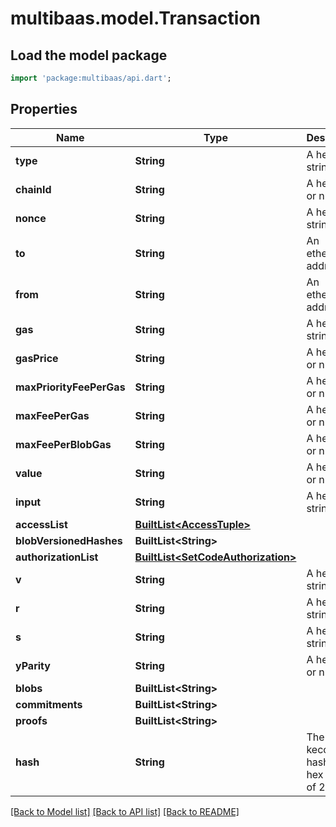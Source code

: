 # multibaas.model.Transaction

## Load the model package
```dart
import 'package:multibaas/api.dart';
```

## Properties
Name | Type | Description | Notes
------------ | ------------- | ------------- | -------------
**type** | **String** | A hex string. | 
**chainId** | **String** | A hex string or null. | [optional] 
**nonce** | **String** | A hex string. | 
**to** | **String** | An ethereum address. | 
**from** | **String** | An ethereum address. | [optional] 
**gas** | **String** | A hex string. | 
**gasPrice** | **String** | A hex string or null. | [optional] 
**maxPriorityFeePerGas** | **String** | A hex string or null. | [optional] 
**maxFeePerGas** | **String** | A hex string or null. | [optional] 
**maxFeePerBlobGas** | **String** | A hex string or null. | [optional] 
**value** | **String** | A hex string or null. | 
**input** | **String** | A hex string. | 
**accessList** | [**BuiltList&lt;AccessTuple&gt;**](AccessTuple.md) |  | [optional] 
**blobVersionedHashes** | **BuiltList&lt;String&gt;** |  | [optional] 
**authorizationList** | [**BuiltList&lt;SetCodeAuthorization&gt;**](SetCodeAuthorization.md) |  | [optional] 
**v** | **String** | A hex string. | 
**r** | **String** | A hex string. | 
**s** | **String** | A hex string. | 
**yParity** | **String** | A hex string or null. | [optional] 
**blobs** | **BuiltList&lt;String&gt;** |  | [optional] 
**commitments** | **BuiltList&lt;String&gt;** |  | [optional] 
**proofs** | **BuiltList&lt;String&gt;** |  | [optional] 
**hash** | **String** | The keccak256 hash as a hex string of 256 bits. | 

[[Back to Model list]](../README.md#documentation-for-models) [[Back to API list]](../README.md#documentation-for-api-endpoints) [[Back to README]](../README.md)


